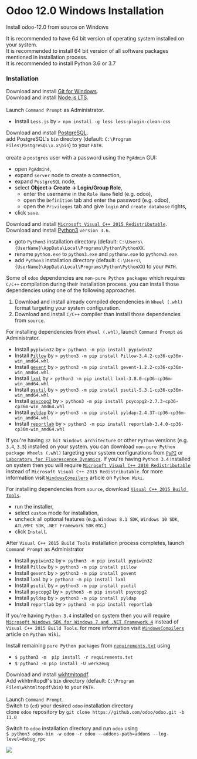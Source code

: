 # Odoo 12.0 Windows Installation
Install odoo-12.0 from source on Windows

It is recommended to have 64 bit version of operating system installed on your system.<br />
It is recommended to install 64 bit version of all software packages mentioned in installation process.<br />
It is recommended to install Python 3.6 or 3.7<br />

### Installation<br />
Download and install [Git for Windows](https://git-scm.com/download/win).<br />
Download and install [Node.js LTS](https://nodejs.org/en/download/).<br />
<br />
Launch `Command Prompt` as Administrator.
 * Install `Less.js` by `> npm install -g less less-plugin-clean-css`

Download and install [PostgreSQL](https://www.enterprisedb.com/downloads/postgres-postgresql-downloads).<br />
add PostgreSQL's `bin` directory (default: `C:\Program Files\PostgreSQL\x.x\bin`) to your `PATH`.<br />
<br />
create a `postgres` user with a password using the `PgAdmin` GUI:<br />
 * open `PgAdmin4`,
 * expand `server` node to create a connection,
 * expand `PostgreSQL` node,
 * select **Object-> Create -> Login/Group Role**,
    * enter the username in the `Role Name` field (e.g. odoo),
    * open the `Definition` tab and enter the password (e.g. odoo),
    * open the `Privileges` tab and give `login` and `create database` rights,
 * click `save`.

Download and install [`Microsoft Visual C++ 2015 Redistributable`](https://www.microsoft.com/en-us/download/details.aspx?id=52685).<br />
Download and install <a href="https://www.python.org/downloads/" target="_blank">Python3</a> `version 3.6`.<br />
 * goto `Python3` installation directory (default: `C:\Users\{UserName}\AppData\Local\Programs\Python\PythonXX`.<br />
 * rename `python.exe` to `python3.exe` and `pythonw.exe` to `pythonw3.exe`.<br />
 * add `Python3` installation directory (default: `C:\Users\{UserName}\AppData\Local\Programs\Python\PythonXX`) to your `PATH`.<br />

Some of `odoo` dependencies are `non-pure Python packages` which requires `C/C++` compilation during their installation process. you can install those dependencies using one of the following approaches.
 1. Download and install already compiled dependencies in `Wheel (.whl)` format targeting your system configuration.
 2. Download and install `C/C++` compiler than install those dependencies from `source`.

For installing dependencies from `Wheel (.whl)`, launch `Command Prompt` as Administrator.<br />
 * Install `pypiwin32` by `> python3 -m pip install pypiwin32`
 * Install [`Pillow`](http://www.lfd.uci.edu/~gohlke/pythonlibs/#pillow) by `> python3 -m pip install Pillow-3.4.2-cp36-cp36m-win_amd64.whl`
 * Install [`gevent`](https://pypi.python.org/pypi/gevent) by `> python3 -m pip install gevent-1.2.2-cp36-cp36m-win_amd64.whl`
 * Install [`lxml`](https://pypi.python.org/pypi/lxml) by `> python3 -m pip install lxml-3.8.0-cp36-cp36m-win_amd64.whl`
 * Install [`psutil`](https://pypi.python.org/pypi/psutil) by `> python3 -m pip install psutil-5.3.1-cp36-cp36m-win_amd64.whl`
 * Install [`psycopg2`](https://pypi.python.org/pypi/psycopg2) by `> python3 -m pip install psycopg2-2.7.3-cp36-cp36m-win_amd64.whl`
 * Install [`pyldap`](http://www.lfd.uci.edu/~gohlke/pythonlibs/#pyldap) by `> python3 -m pip install pyldap-2.4.37-cp36-cp36m-win_amd64.whl`
 * Install [`reportlab`](https://pypi.python.org/pypi/reportlab) by `> python3 -m pip install reportlab-3.4.0-cp36-cp36m-win_amd64.whl`

If you're having `32 bit Windows architecture` or other `Python` versions (e.g. `3.4`, `3.5`) installed on your system. you can download `non-pure Python package Wheels (.whl)` targeting your system configurations from [`PyPI`](https://pypi.python.org/pypi) or [`Laboratory for Fluorescence Dynamics`](http://www.lfd.uci.edu/~gohlke/pythonlibs/). If you're having `Python 3.4` installed on system then you will require [`Microsoft Visual C++ 2010 Redistributable`](http://www.microsoft.com/download/en/details.aspx?id=26999) instead of `Microsoft Visual C++ 2015 Redistributable`. for more information visit [`WindowsCompilers`](https://wiki.python.org/moin/WindowsCompilers) article on `Python Wiki`.

For installing dependencies from `source`, download [`Visual C++ 2015 Build Tools`](http://landinghub.visualstudio.com/visual-cpp-build-tools).<br />
 * run the installer,
 * select `custom` mode for installation,
 * uncheck all optional features (e.g. `Windows 8.1 SDK`, `Windows 10 SDK`, `ATL/MFC SDK`, `.NET Framework SDK` etc.)
 * click `Install`.<br />

After `Visual C++ 2015 Build Tools` installation process completes, launch `Command Prompt` as Administrator
 * Install `pypiwin32` by `> python3 -m pip install pypiwin32`
 * Install `Pillow` by `> python3 -m pip install pillow`
 * Install `gevent` by `> python3 -m pip install gevent`
 * Install `lxml` by `> python3 -m pip install lxml`
 * Install `psutil` by `> python3 -m pip install psutil`
 * Install `psycopg2` by `> python3 -m pip install psycopg2`
 * Install `pyldap` by `> python3 -m pip install pyldap`
 * Install `reportlab` by `> python3 -m pip install reportlab`

If you're having `Python 3.4` installed on system then you will require [`Microsoft Windows SDK for Windows 7 and .NET Framework 4`](https://www.microsoft.com/en-us/download/details.aspx?id=8279) instead of `Visual C++ 2015 Build Tools`. for more information visit [`WindowsCompilers`](https://wiki.python.org/moin/WindowsCompilers) article on `Python Wiki`.

Install remaining `pure Python packages` from [`requirements.txt`](https://github.com/kasim1011/odoo-11.0-windows-installation/raw/master/requirements.txt) using
 * `$ python3 -m  pip install -r requirements.txt`
 * `$ python3 -m pip install -U werkzeug`

Download and install [wkhtmltopdf](https://wkhtmltopdf.org/downloads.html).<br />
Add wkhtmltopdf's `bin` directory (default: `C:\Program Files\wkhtmltopdf\bin`) to your `PATH`.<br />
<br />
Launch `Command Prompt`.<br />
Switch to (`cd`) your desired `odoo` installation directory<br />
clone `odoo` repository by `git clone https://github.com/odoo/odoo.git -b 11.0`<br />

Switch to `odoo` installation directory and run `odoo` using<br />
`$ python3 odoo-bin -w odoo -r odoo --addons-path=addons --log-level=debug_rpc`<br />

<img src="https://raw.githubusercontent.com/kasim1011/odoo-11.0-windows-installation/master/Screenshot.png" />
